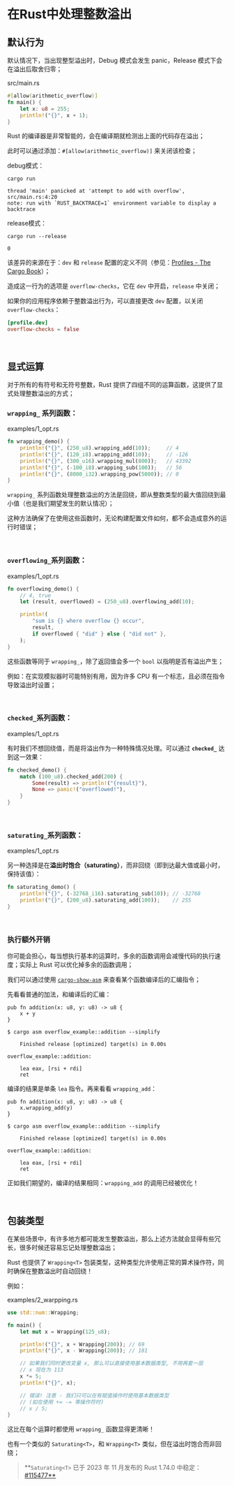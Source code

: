 # **在Rust中处理整数溢出**

## **默认行为**

默认情况下，当出现整型溢出时，Debug 模式会发生 panic，Release 模式下会在溢出后取舍归零；

src/main.rs

```rust
#[allow(arithmetic_overflow)]
fn main() {
    let x: u8 = 255;
    println!("{}", x + 1);
}
```

Rust 的编译器是非常智能的，会在编译期就检测出上面的代码存在溢出；

此时可以通过添加：`#[allow(arithmetic_overflow)]` 来关闭该检查；

debug模式：

```shel
cargo run

thread 'main' panicked at 'attempt to add with overflow', src/main.rs:4:20
note: run with `RUST_BACKTRACE=1` environment variable to display a backtrace
```

release模式：


```shel
cargo run --release

0
```

该差异的来源在于：`dev` 和 `release` 配置的定义不同（参见：[Profiles - The Cargo Book](https://doc.rust-lang.org/cargo/reference/profiles.html)）；

造成这一行为的选项是 `overflow-checks`，它在 `dev` 中开启，`release` 中关闭；

如果你的应用程序依赖于整数溢出行为，可以直接更改 `dev` 配置，以关闭 `overflow-checks`：

```toml
[profile.dev]
overflow-checks = false
```

<br/>

## **显式运算**

对于所有的有符号和无符号整数，Rust 提供了四组不同的运算函数，这提供了显式处理整数溢出的方式；

### **`wrapping_` 系列函数：**

examples/1_opt.rs

```rust
fn wrapping_demo() {
    println!("{}", (250_u8).wrapping_add(10));     // 4
    println!("{}", (120_i8).wrapping_add(10));     // -126
    println!("{}", (300_u16).wrapping_mul(800));   // 43392
    println!("{}", (-100_i8).wrapping_sub(100));   // 56
    println!("{}", (8000_i32).wrapping_pow(5000)); // 0
}
```

`wrapping_` 系列函数处理整数溢出的方法是回绕，即从整数类型的最大值回绕到最小值（也是我们期望发生的默认情况）；

这种方法确保了在使用这些函数时，无论构建配置文件如何，都不会造成意外的运行时错误；

<br/>

### **`overflowing_`系列函数：**

examples/1_opt.rs

```rust
fn overflowing_demo() {
    // 4, true
    let (result, overflowed) = (250_u8).overflowing_add(10);

    println!(
        "sum is {} where overflow {} occur",
        result,
        if overflowed { "did" } else { "did not" },
    );
}
```

这些函数等同于 `wrapping_`，除了返回值会多一个 `bool` 以指明是否有溢出产生；

例如：在实现模拟器时可能特别有用，因为许多 CPU 有一个标志，且必须在指令导致溢出时设置；

<br/>

### **`checked_`系列函数：**

examples/1_opt.rs

有时我们不想回绕值，而是将溢出作为一种特殊情况处理。可以通过 **`checked_`** 达到这一效果：

```rust
fn checked_demo() {
    match (100_u8).checked_add(200) {
        Some(result) => println!("{result}"),
        None => panic!("overflowed!"),
    }
}
```

<br/>

### **`saturating_`系列函数：**

examples/1_opt.rs

另一种选择是在**溢出时饱合（saturating）**，而非回绕（即到达最大值或最小时，保持该值）：

```rust
fn saturating_demo() {
    println!("{}", (-32768_i16).saturating_sub(10)); // -32768
    println!("{}", (200_u8).saturating_add(100));    // 255
}
```

<br/>

### **执行额外开销**

你可能会担心，每当想执行基本的运算时，多余的函数调用会减慢代码的执行速度；实际上 Rust 可以优化掉多余的函数调用；

我们可以通过使用 [`cargo-show-asm`](https://crates.io/crates/cargo-show-asm) 来查看某个函数编译后的汇编指令；

先看看普通的加法，和编译后的汇编：

```
pub fn addition(x: u8, y: u8) -> u8 {
    x + y
}

$ cargo asm overflow_example::addition --simplify

    Finished release [optimized] target(s) in 0.00s

overflow_example::addition:

    lea eax, [rsi + rdi]
    ret
```

编译的结果是单条 `lea` 指令。再来看看 `wrapping_add`：

```
pub fn addition(x: u8, y: u8) -> u8 {
    x.wrapping_add(y)
}

$ cargo asm overflow_example::addition --simplify

    Finished release [optimized] target(s) in 0.00s

overflow_example::addition:

    lea eax, [rsi + rdi]
    ret
```

正如我们期望的，编译的结果相同：`wrapping_add` 的调用已经被优化！

<br/>

## **包装类型**

在某些场景中，有许多地方都可能发生整数溢出，那么上述方法就会显得有些冗长，很多时候还容易忘记处理整数溢出；

Rust 也提供了 `Wrapping<T>` 包装类型，这种类型允许使用正常的算术操作符，同时确保在整数溢出时自动回绕！

例如：

examples/2_warpping.rs

```rust
use std::num::Wrapping;

fn main() {
    let mut x = Wrapping(125_u8);

    println!("{}", x + Wrapping(200)); // 69
    println!("{}", x - Wrapping(200)); // 181

    // 如果我们同时更改变量 x, 那么可以直接使用基本数据类型, 不用再套一层
    // x 现在为 113
    x *= 5;
    println!("{}", x);

    // 错误! 注意 - 我们只可以在有赋值操作时使用基本数据类型
    // (如在使用 += -= 等操作符时)
    // x / 5;
}
```

这比在每个运算时都使用 `wrapping_` 函数显得更清晰！

也有一个类似的 `Saturating<T>`，和 `Wrapping<T>` 类似，但在溢出时饱合而非回绕；

>   **`Saturating<T>` 已于 2023 年 11 月发布的 Rust 1.74.0 中稳定：[#115477**](https://github.com/rust-lang/rust/pull/115477/)
